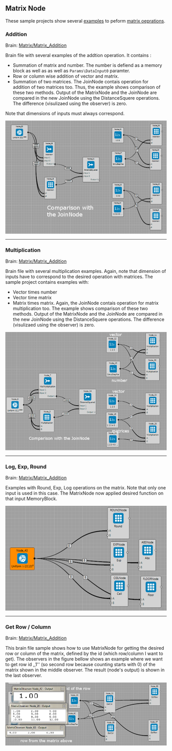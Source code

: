 ## Matrix Node

These sample projects show several [examples](https://github.com/KeenSoftwareHouse/BrainSimulatorSampleProjects/tree/master/Matrix) to peform [matrix oeprations](../guides/matrix.md).


### Addition

Brain: [Matrix/Matrix_Addition](https://github.com/KeenSoftwareHouse/BrainSimulatorSampleProjects/blob/master/Matrix/Matrix_Addition.brain)

Brain file with several examples of the addtion operation.
It contains :

 * Summation of matrix and number. The number is defiend as a memory block as well as as well as `Params\DataInput0` paramter.
 * Row or column wise addition of vector and matrix.
 * Summation of two matrices. The JoinNode contais operation for addition of two matrices too. Thus, the example shows comparison of these two methods. Output of the MatrixNode and the JoinNode are compared in the new JoinNode using the DistanceSquere operations. The difference (visulizaed using the observer) is zero.

Note that dimensions of inputs must always correspond.

![](../img/matrix_ex_add.PNG)

---

### Multiplication

Brain: [Matrix/Matrix_Addition](https://github.com/KeenSoftwareHouse/BrainSimulatorSampleProjects/blob/master/Matrix/Matrix_Addition.brain)


Brain file with several multiplication examples. Again, note that dimension of inputs have to correspond to the desired operation with matrices. The sample project contains examples with:

 * Vector times number
 * Vector time matrix
 * Matrix times matrix. Again, the JoinNode contais operation for matrix multiplication too. The example shows comparison of these two methods. Output of the MatrixNode and the JoinNode are compared in the new JoinNode using the DistanceSquere operations. The difference (visulizaed using the observer) is zero.


![](../img/matrix_ex_multipl.PNG)

---

### Log, Exp, Round

Brain: [Matrix/Matrix_Addition](https://github.com/KeenSoftwareHouse/BrainSimulatorSampleProjects/blob/master/Matrix/Matrix_LogExpRound.brain)

Examples with Round, Exp, Log operations on the matrix. Note that only one input is used in this case. The MatrixNode now applied desired function on that input MemoryBlock.

![](../img/matrix_ex_AbsExp.PNG)

---

### Get Row / Column

Brain: [Matrix/Matrix_Addition](https://github.com/KeenSoftwareHouse/BrainSimulatorSampleProjects/blob/master/Matrix/Matrix_getRowCol.brain)

This brain file sample shows how to use MatrixNode for getting the desired row or column of the matrix, defined by the id (which row/column I want to get). The observers in the figure bellow shows an example where we want to get row id ,,1'' (so second row because counting starts with 0) of the matrix shown in the middle observer. The result (node's output) is shown in the last observer.

![](../img/matrix_ex_getRowCol.PNG)
